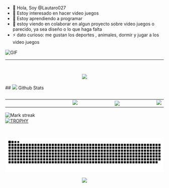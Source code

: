 
<ul>
    <li> 👋 Hola, Soy @Lautaro027 </li>
    <li> 👀 Estoy interesado en hacer video juegos </li>
    <li> 🌱 Estoy aprendiendo a programar </li>
    <li> 💞️ estoy viendo en colaborar en algun proyecto sobre video juegos o parecido, ya sea diseño o lo que haga falta  </li>
    <li> ⚡ dato curioso: me gustan los deportes , animales, dormir y jugar a los video juegos </li>
</ul>


<img align="center" alt="GIF" src="https://owaisnoor.info/blog/wp-content/uploads/2019/03/maxresdefault.jpg" width="400" height="280" />

---
<br>
<p align="center">
  <a href="https://skillicons.dev">
    <img src="https://skillicons.dev/icons?i=cpp,github,haskell,html,ai,java,mysql,php" />
  </a>
</p>
## <picture> <img src = "https://github.com/7oSkaaa/7oSkaaa/blob/main/Images/Statistics.gif?raw=true" width = 30px>  </picture> Github Stats

<!--- stats & Trophy (start) -->

<p align="left">
  <!--- stats (start) -->
<table align="left">
<tr border="none">

<td width="50%" align="right">
<img aling ="right" src="https://github-readme-stats.vercel.app/api?username=Lautaro027&theme=blue-green"/>
</td>
<td width="50%" align="center">

  <img  align="center"  src="https://github-readme-stats.anuraghazra1.vercel.app/api/top-langs/?username=Lautaro027&theme=dark&hide_border=false&no-bg=true&no-frame=true&langs_count=7"/>

  </td>
  <td width="50%" align="center">
    <img src="https://github-readme-stats.vercel.app/api/top-langs/?username=Lautaro027&theme=blue-green"/>
     
</td>

</tr>
</table>

  <td width="50%" align="center">
     <img align="center" title="🔥 Get streak stats for your profile at git.io/streak-stats" alt="Mark streak" src="https://github-readme-streak-stats.herokuapp.com/?user=Lautaro027&theme=dark&hide_border=false" /> 
    </td>
<!--- stats (end) -->

<!--- trophy (start) -->

<div align=left>
  <a href="https://github.com/ryo-ma/github-profile-trophy" title="Go to Source">
      <img align="center" width=84% src="https://github-profile-trophy.vercel.app/?username=Lautaro027&theme=radical&row=1&column=7&margin-h=15&margin-w=5&no-bg=true" alt="TROPHY" />
    </a>
</div>

<!--- trophy (start) -->
</p>        
<!--- stats (end) -->

<br>


<p align="center">
  <img src="https://github.com/DHANOLA/DHANOLA/raw/output/github-contribution-grid-snake.svg" alt="snake"></center>
</p>
<!--profile visit count-->

<div align="center">


[![](https://visitcount.itsvg.in/api?id=Lautaro027&label=Profile%20Views&color=1&pretty=false)](https://visitcount.itsvg.in)

</div>
<!---
Lautaro027/Lautaro027 is a ✨ special ✨ repository because its `README.md` (this file) appears on your GitHub profile.
You can click the Preview link to take a look at your changes.
--->
